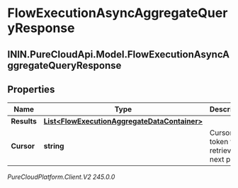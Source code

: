 # FlowExecutionAsyncAggregateQueryResponse

## ININ.PureCloudApi.Model.FlowExecutionAsyncAggregateQueryResponse

## Properties

|Name | Type | Description | Notes|
|------------ | ------------- | ------------- | -------------|
| **Results** | [**List&lt;FlowExecutionAggregateDataContainer&gt;**](FlowExecutionAggregateDataContainer) |  | [optional] |
| **Cursor** | **string** | Cursor token to retrieve next page | [optional] |



_PureCloudPlatform.Client.V2 245.0.0_
